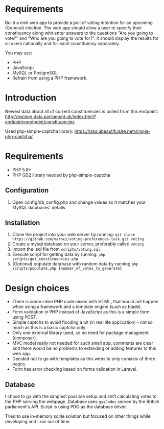 
# Requirements 

Build a mini web app to provide a poll of voting intention for an upcoming (General) election.
The web app should allow a user to specify their constituency along with enter answers to the questions "Are you going to vote?" and "Who are you going to vote for?".
It should display the results for all users nationally and for each constituency separately.

You may use:
* PHP
* JavaScript
* MySQL or PostgreSQL
* Refrain from using a PHP framework.

# Introduction 
Newest data about all of current constituencies is pulled from this endpoint: http://explore.data.parliament.uk/index.html?endpoint=endpoint/constituencies

Used php-simple-captcha library: https://labs.abeautifulsite.net/simple-php-captcha/

# Requirements

- PHP 5.6+
- PHP GD2 library needed by php-simple-captcha 

## Configuration
1. Open config/db_config.php and change values so it matches your MySQL databases' details.

## Installation
1. Clone the project into your web server by running:  `git clone https://github.com/marncz/voting-preferences-task.git voting` 
2. Create a mysql database on your server, preferably called `voting`
3. Import the .sql file from `scripts/voting.sql`
4. Execute script for getting data by running: `php scripts/get_constituencies.php`
5. (Optional) populate database with random data by running `php scripts/populate.php [number_of_votes_to_generate]`

# Design choices
- There is some inline PHP code mixed with HTML, that would not happen when using a framework and a template engine (such as blade).
- Form validation in PHP instead of JavaScript as this is a simple form using POST.
- Simple captcha to avoid flooding a bit (in real life application) - not so much as this is a basic captcha only.
- Only one external library used, so no need for package managment (composer). 
- MVC model really not needed for such small app, comments are clear and there would be no problems to extending or adding features to this web app.
- Decided not to go with templates as this website only consists of three pages. 
- Form has error checking based on forms validation in Laravel.

## Database 
I chose to go with the simplest possible setup and shift calculating votes to the PHP serving the webpage. Database uses `gssCodes` served by the British parliament's API. Script is using PDO as the database driver.

Tried to use in-memory sqlite solution but focused on other things while developing and I ran out of time.
